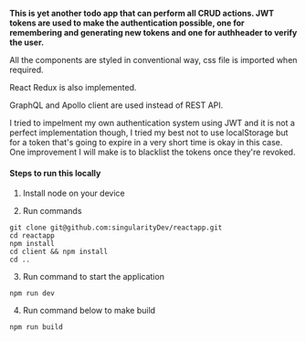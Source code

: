 **This is yet another todo app that can perform all CRUD actions. JWT tokens are used to make the authentication possible, one for remembering and generating new tokens and one for authheader to verify the user.**

All the components are styled in conventional way, css file is imported when required.

React Redux is also implemented.

GraphQL and Apollo client are used instead of REST API.

I tried to impelment my own authentication system using JWT and it is not a perfect implementation though, I tried my best not to use localStorage but for a token that's going to expire in a very short time is okay in this case.
One improvement I will make is to blacklist the tokens once they're revoked.

#### Steps to run this locally

1. Install node on your device

2. Run commands

```
git clone git@github.com:singularityDev/reactapp.git
cd reactapp
npm install
cd client && npm install
cd ..
```

3. Run command to start the application

`npm run dev`

4. Run command below to make build

`npm run build`
